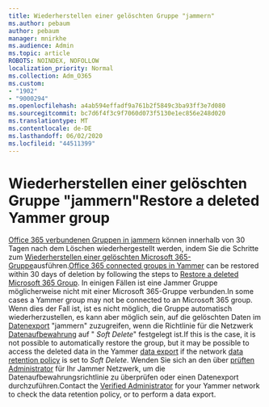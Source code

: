 ```yaml
---
title: Wiederherstellen einer gelöschten Gruppe "jammern"
ms.author: pebaum
author: pebaum
manager: mnirkhe
ms.audience: Admin
ms.topic: article
ROBOTS: NOINDEX, NOFOLLOW
localization_priority: Normal
ms.collection: Adm_O365
ms.custom:
- "1902"
- "9000294"
ms.openlocfilehash: a4ab594effadf9a761b2f5849c3ba93ff3e7d080
ms.sourcegitcommit: bc7d6f4f3c9f7060d073f5130e1ec856e248d020
ms.translationtype: MT
ms.contentlocale: de-DE
ms.lasthandoff: 06/02/2020
ms.locfileid: "44511399"
---
```

# <a name="restore-a-deleted-yammer-group"></a><span data-ttu-id="dc060-102">Wiederherstellen einer gelöschten Gruppe "jammern"</span><span class="sxs-lookup"><span data-stu-id="dc060-102">Restore a deleted Yammer group</span></span>

<span data-ttu-id="dc060-103">[Office 365 verbundenen Gruppen in jammern](https://docs.microsoft.com/yammer/manage-yammer-groups/yammer-and-office-365-groups) können innerhalb von 30 Tagen nach dem Löschen wiederhergestellt werden, indem Sie die Schritte zum [Wiederherstellen einer gelöschten Microsoft 365-Gruppe](https://docs.microsoft.com/microsoft-365/admin/create-groups/restore-deleted-group)ausführen.</span><span class="sxs-lookup"><span data-stu-id="dc060-103">[Office 365 connected groups in Yammer](https://docs.microsoft.com/yammer/manage-yammer-groups/yammer-and-office-365-groups) can be restored within 30 days of deletion by following the steps to [Restore a deleted Microsoft 365 Group](https://docs.microsoft.com/microsoft-365/admin/create-groups/restore-deleted-group).</span></span>
<span data-ttu-id="dc060-104">In einigen Fällen ist eine Jammer Gruppe möglicherweise nicht mit einer Microsoft 365-Gruppe verbunden.</span><span class="sxs-lookup"><span data-stu-id="dc060-104">In some cases a Yammer group may not be connected to an Microsoft 365 group.</span></span> <span data-ttu-id="dc060-105">Wenn dies der Fall ist, ist es nicht möglich, die Gruppe automatisch wiederherzustellen, es kann aber möglich sein, auf die gelöschten Daten im [Datenexport](https://docs.microsoft.com/yammer/manage-security-and-compliance/export-yammer-enterprise-data) "jammern" zuzugreifen, wenn die Richtlinie für die Netzwerk [Datenaufbewahrung](https://docs.microsoft.com/yammer/manage-security-and-compliance/manage-data-compliance) auf " *Soft Delete*" festgelegt ist.</span><span class="sxs-lookup"><span data-stu-id="dc060-105">If this is the case, it is not possible to automatically restore the group, but it may be possible to access the deleted data in the Yammer [data export](https://docs.microsoft.com/yammer/manage-security-and-compliance/export-yammer-enterprise-data) if the network [data retention policy](https://docs.microsoft.com/yammer/manage-security-and-compliance/manage-data-compliance) is set to *Soft Delete*.</span></span> <span data-ttu-id="dc060-106">Wenden Sie sich an den über [prüften Administrator](https://docs.microsoft.com/yammer/manage-yammer-users/manage-yammer-admins) für Ihr Jammer Netzwerk, um die Datenaufbewahrungsrichtlinie zu überprüfen oder einen Datenexport durchzuführen.</span><span class="sxs-lookup"><span data-stu-id="dc060-106">Contact the [Verified Administrator](https://docs.microsoft.com/yammer/manage-yammer-users/manage-yammer-admins) for your Yammer network to check the data retention policy, or to perform a data export.</span></span>
